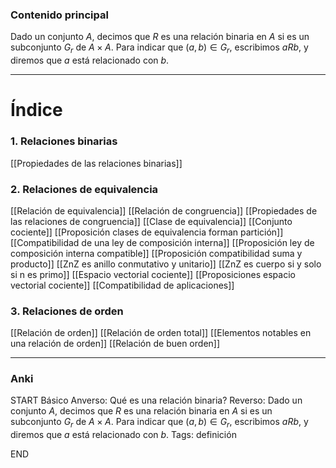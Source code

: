 ### Contenido principal

Dado un conjunto $A$, decimos que $R$ es una relación binaria en $A$ si es un subconjunto $G_r$ de $A \times A$. Para indicar que $(a,b) \in G_r$, escribimos $aRb$, y diremos que $a$ está relacionado con $b$.

--- 
# Índice

### 1. Relaciones binarias
[[Propiedades de las relaciones binarias]]
### 2. Relaciones de equivalencia
[[Relación de equivalencia]]
[[Relación de congruencia]]
[[Propiedades de las relaciones de congruencia]]
[[Clase de equivalencia]]
[[Conjunto cociente]]
[[Proposición clases de equivalencia forman partición]]
[[Compatibilidad de una ley de composición interna]]
[[Proposición ley de composición interna compatible]]
[[Proposición compatibilidad suma y producto]]
[[ZnZ es anillo conmutativo y unitario]]
[[ZnZ es cuerpo si y solo si n es primo]]
[[Espacio vectorial cociente]]
[[Proposiciones espacio vectorial cociente]]
[[Compatibilidad de aplicaciones]]
### 3. Relaciones de orden
[[Relación de orden]]
[[Relación de orden total]]
[[Elementos notables en una relación de orden]]
[[Relación de buen orden]]

---
### Anki

START
Básico
Anverso: Qué es una relación binaria?
Reverso: Dado un conjunto $A$, decimos que $R$ es una relación binaria en $A$ si es un subconjunto $G_r$ de $A \times A$. Para indicar que $(a,b) \in G_r$, escribimos $aRb$, y diremos que $a$ está relacionado con $b$.
Tags: definición
<!--ID: 1705771400952-->
END
